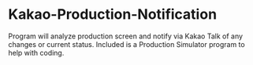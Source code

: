 # Kakao-Production-Notification
Program will analyze production screen and notify via Kakao Talk of any changes or current status. Included is a Production Simulator program to help with coding.
